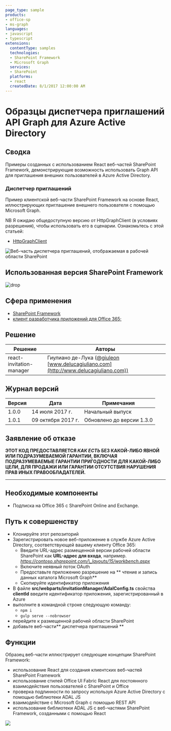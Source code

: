 ```yaml
---
page_type: sample
products:
- office-sp
- ms-graph
languages:
- javascript
- typescript
extensions:
  contentType: samples
  technologies:
  - SharePoint Framework
  - Microsoft Graph
  services:
  - SharePoint
  platforms:
  - react
  createdDate: 8/1/2017 12:00:00 AM
---
```

# Образцы диспетчера приглашений API Graph для Azure Active Directory

## Сводка

Примеры созданных с использованием React веб-частей SharePoint Framework, демонстрирующие возможность использовать Graph API для приглашения внешних пользователей в Azure Active Directory.

### Диспетчер приглашений

Пример клиентской веб-части SharePoint Framework на основе React, иллюстрирующих приглашение внешнего пользователя с помощью Microsoft Graph.

NB Я ожидаю общедоступную версию от HttpGraphClient (в условиях разрешения), чтобы использовать его в сценарии.
Ознакомьтесь с этой статьей:
* [HttpGraphClient](https://docs.microsoft.com/sharepoint/dev/spfx/web-parts/guidance/call-microsoft-graph-from-your-web-part)

![Веб-часть диспетчера приглашений, отображаемая в рабочей области SharePoint](./assets/SPFx-Invitation-Manager.gif)

## Использованная версия SharePoint Framework 
![drop](https://img.shields.io/badge/drop-1.3.0-green.svg)

## Сфера применения

* [SharePoint Framework](https://docs.microsoft.com/sharepoint/dev/spfx/sharepoint-framework-overview)
* [клиент разработчика приложений для Office 365;](https://docs.microsoft.com/sharepoint/dev/spfx/set-up-your-developer-tenant)

## Решение

Решение | Авторы
--------|---------
react-invitation-manager | Гиулиано де-Лука ([@giuleon](https://twitter.com/giuleon) [www.delucagiuliano.com](http://www.delucagiuliano.com))

## Журнал версий

Версия | Дата | Примечания
-------|----|--------
1.0.0 | 14 июля 2017 г. | Начальный выпуск
1.0.1 | 09 октября 2017 г. | Обновлено до версии 1.3.0

## Заявление об отказе
**ЭТОТ КОД ПРЕДОСТАВЛЯЕТСЯ *КАК ЕСТЬ* БЕЗ КАКОЙ-ЛИБО ЯВНОЙ ИЛИ ПОДРАЗУМЕВАЕМОЙ ГАРАНТИИ, ВКЛЮЧАЯ ПОДРАЗУМЕВАЕМЫЕ ГАРАНТИИ ПРИГОДНОСТИ ДЛЯ КАКОЙ-ЛИБО ЦЕЛИ, ДЛЯ ПРОДАЖИ ИЛИ ГАРАНТИИ ОТСУТСТВИЯ НАРУШЕНИЯ ПРАВ ИНЫХ ПРАВООБЛАДАТЕЛЕЙ.**

---

## Необходимые компоненты

- Подписка на Office 365 с SharePoint Online and Exchange.

## Путь к совершенству

- Клонируйте этот репозиторий
- Зарегистрировать новое веб-приложение в службе Azure Active Directory, соответствующей вашему клиенту Office 365:
  - Введите URL-адрес размещенной версии рабочей области SharePoint как **URL-адрес для входа**, например. *https://contoso.sharepoint.com/\_layouts/15/workbench.aspx*
  - Включите неявный поток OAuth
  - Предоставьте приложению разрешение на ** чтение и запись данных каталога Microsoft Graph**
  - Скопируйте идентификатор приложения
- В файле **src/webparts/invitationManager/AdalConfig.ts** свойства **clientId** введите идентификатор приложения, зарегистрированный в Azure
- выполните в командной строке следующую команду:
  - `npm i`
  - `gulp serve --nobrowser`
- перейдите к размещенной рабочей области SharePoint
- добавьте веб-части** диспетчера приглашений **

## Функции

Образец веб-части иллюстрирует следующие концепции SharePoint Framework:

- использование React для создания клиентских веб-частей SharePoint Framework
- использование стилей Office UI Fabric React для постоянного взаимодействия пользователей с SharePoint и Office
- проверка подлинности по запросу используя Azure Active Directory с помощью библиотеки ADAL JS
- взаимодействие с Microsoft Graph с помощью REST API
- использование библиотеки ADAL JS с веб-частями SharePoint Framework, созданными с помощью React

![](https://telemetry.sharepointpnp.com/sp-dev-fx-webparts/samples/react-invitation-manager)
